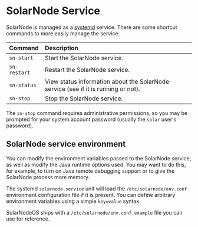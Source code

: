 # SolarNode Service

SolarNode is managed as a [systemd][systemd-man] service. There are some shortcut commands to more
easily manage the service.

| Command | Description |
|:--------|:------------|
| `sn-start` | Start the SolarNode service. |
| `sn-restart` | Restart the SolarNode service. |
| `sn-status` | View status information about the SolarNode service (see if it is running or not). |
| `sn-stop` | Stop the SolarNode service. |

The `sn-stop` command requires administrative permissions, so you may be prompted for your system
account password (usually the `solar` user's password).

## SolarNode service environment

You can modify the environment variables passed to the SolarNode service, as well as modify
the Java runtime options used. You may want to do this, for example, to turn on Java
remote debugging support or to give the SolarNode process more memory.

The systemd `solarnode.service` unit will load the `/etc/solarnode/env.conf` environment
configuration file if it is present. You can define arbitrary environment variables using
a simple `key=value` syntax.

SolarNodeOS ships with a `/etc/solarnode/env.conf.example` file you can use for reference.

[systemd-man]: https://manpages.debian.org/bullseye/systemd/systemd.1.en.html
